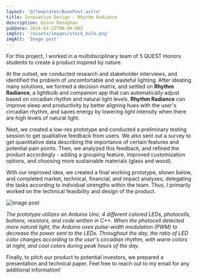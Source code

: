 ```yaml
---
layout: '@/templates/BasePost.astro'
title: Innovative Design - Rhythm Radiance
description: Quinn Renaghan
pubDate: 2024-03-22T00:00:00Z
imgSrc: '/assets/images/stock_bulb.png'
imgAlt: 'Image post'
---
```

<style is:global>
  nav {
    font-size: 1.3rem;
  }
  :root {
    font-family: monospace;
  }
</style>

For this project, I worked in a multidisciplinary team of 5 QUEST Honors students to create a product inspired by nature. 

At the outset, we conducted research and stakeholder interviews, and identified the problem of uncomfortable and wasteful lighting. After ideating many solutions, we formed a decision matrix, and settled on **Rhythm Radiance**, a lightbulb and companion app that can automatically adjust based on circadian rhythm and natural light levels. **Rhythm Radiance** can improve sleep and productivity by better aligning hues with the user's circadian rhythm, and saves energy by lowering light intensity when there are high levels of natural light. 

Next, we created a low-res prototype and conducted a preliminary testing session to get qualitative feedback from users. We also sent out a survey to get quantitative data describing the importance of certain features and potential pain points. Then, we analyzed this feedback, and refined the product accordingly - adding a grouping feature, improved customization options, and choosing more sustainable materials (glass and wood). 

With our improved idea, we created a final working prototype, shown below, and completed market, technical, financial, and impact analyses, delegating the tasks according to individual strengths within the team. Thus, I primarily worked on the technical feasibility and design of the product. 

<img class="h-full w-full rounded-lg object-cover object-center" src="/assets/images/prototype.png" alt="Image post" loading="lazy">

_The prototype utilizes an Arduino Uno, 4 different colored LEDs, photocells, buttons, resistors, and code written in C++. When the photocell detected more natural light, the Arduino uses pulse-width modulation (PWM) to decrease the power sent to the LEDs. Throughout the day, the ratio of LED color changes according to the user's circadian rhythm, with warm colors at night, and cool colors during peak hours of the day._

Finally, to pitch our product to potential investors, we prepared a presentation and technical paper. Feel free to reach out to my email for any additional information!
